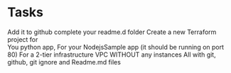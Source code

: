 # Tasks
Add it to github
	complete your readme.d folder
	Create a new Terraform project for		
You python app,
		For your NodejsSample app (it should be running on port 80)
		For a 2-tier infrastructure VPC WITHOUT any instances
	All with git, github, git ignore and Readme.md files
